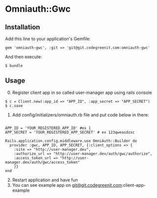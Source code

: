 # Omniauth::Gwc



## Installation

Add this line to your application's Gemfile:

    gem 'omniauth-gwc', :git => 'git@git.codegreenit.com:omniauth-gwc'

And then execute:

    $ bundle

## Usage

0. Register client app in so called user-manager app using rails console
```
$ c = Client.new(:app_id => "APP_ID", :app_secret => "APP_SECRET")
$ c.save
```

1. Add config/initializers/omniauth.rb file and put code below in there:
```

APP_ID = 'YOUR_REGISTERED_APP_ID' #ex 1
APP_SECRET = 'YOUR_REGISTERED_APP_SECRET' # ex 123qweasdzxc

Rails.application.config.middleware.use OmniAuth::Builder do
  provider :gwc, APP_ID, APP_SECRET, {:client_options => {
    :site => "http://user-manager.dev",
    :authorize_url => "http://user-manager.dev/auth/gwc/authorize",
    :access_token_url => "http://user-manager.dev/auth/gwc/access_token"
    }}
end
```

2. Restart application and have fun
3. You can see example app on git@git.codegreenit.com:client-app-example